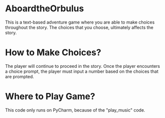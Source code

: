 # AboardtheOrbulus
This is a text-based adventure game where you are able to make choices throughout the story. The choices that you choose, ultimately affects the story.

# How to Make Choices?
The player will continue to proceed in the story. Once the player encounters a choice
prompt, the player must input a number based on the choices that are prompted.

# Where to Play Game?
This code only runs on PyCharm, because of the "play_music" code.
